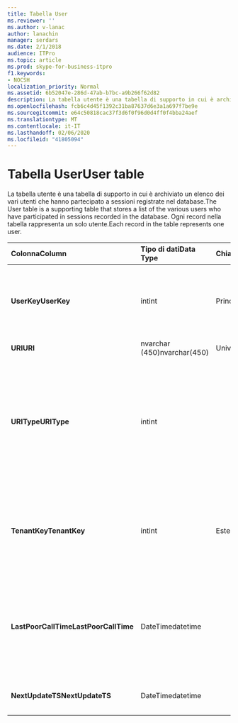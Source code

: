 ```yaml
---
title: Tabella User
ms.reviewer: ''
ms.author: v-lanac
author: lanachin
manager: serdars
ms.date: 2/1/2018
audience: ITPro
ms.topic: article
ms.prod: skype-for-business-itpro
f1.keywords:
- NOCSH
localization_priority: Normal
ms.assetid: 6b52047e-286d-47ab-b7bc-a9b266f62d82
description: La tabella utente è una tabella di supporto in cui è archiviato un elenco dei vari utenti che hanno partecipato a sessioni registrate nel database. Ogni record nella tabella rappresenta un solo utente.
ms.openlocfilehash: fcb6c4d45f1392c31ba87637d6e3a1a697f7be9e
ms.sourcegitcommit: e64c50818cac37f3d6f0f96d0d4ff0f4bba24aef
ms.translationtype: MT
ms.contentlocale: it-IT
ms.lasthandoff: 02/06/2020
ms.locfileid: "41805094"
---
```

# <a name="user-table"></a><span data-ttu-id="32c64-104">Tabella User</span><span class="sxs-lookup"><span data-stu-id="32c64-104">User table</span></span>
 
<span data-ttu-id="32c64-105">La tabella utente è una tabella di supporto in cui è archiviato un elenco dei vari utenti che hanno partecipato a sessioni registrate nel database.</span><span class="sxs-lookup"><span data-stu-id="32c64-105">The User table is a supporting table that stores a list of the various users who have participated in sessions recorded in the database.</span></span> <span data-ttu-id="32c64-106">Ogni record nella tabella rappresenta un solo utente.</span><span class="sxs-lookup"><span data-stu-id="32c64-106">Each record in the table represents one user.</span></span>
  
|<span data-ttu-id="32c64-107">**Colonna**</span><span class="sxs-lookup"><span data-stu-id="32c64-107">**Column**</span></span>|<span data-ttu-id="32c64-108">**Tipo di dati**</span><span class="sxs-lookup"><span data-stu-id="32c64-108">**Data Type**</span></span>|<span data-ttu-id="32c64-109">**Chiave/indice**</span><span class="sxs-lookup"><span data-stu-id="32c64-109">**Key/Index**</span></span>|<span data-ttu-id="32c64-110">**Dettagli**</span><span class="sxs-lookup"><span data-stu-id="32c64-110">**Details**</span></span>|
|:-----|:-----|:-----|:-----|
|<span data-ttu-id="32c64-111">**UserKey**</span><span class="sxs-lookup"><span data-stu-id="32c64-111">**UserKey**</span></span> <br/> |<span data-ttu-id="32c64-112">int</span><span class="sxs-lookup"><span data-stu-id="32c64-112">int</span></span>  <br/> |<span data-ttu-id="32c64-113">Principale</span><span class="sxs-lookup"><span data-stu-id="32c64-113">Primary</span></span>  <br/> |<span data-ttu-id="32c64-114">Numero univoco che identifica questo utente.</span><span class="sxs-lookup"><span data-stu-id="32c64-114">Unique number identifying this user.</span></span>  <br/> |
|<span data-ttu-id="32c64-115">**URI**</span><span class="sxs-lookup"><span data-stu-id="32c64-115">**URI**</span></span> <br/> |<span data-ttu-id="32c64-116">nvarchar (450)</span><span class="sxs-lookup"><span data-stu-id="32c64-116">nvarchar(450)</span></span>  <br/> |<span data-ttu-id="32c64-117">Univoci</span><span class="sxs-lookup"><span data-stu-id="32c64-117">Unique</span></span>  <br/> |<span data-ttu-id="32c64-118">Stringa URI.</span><span class="sxs-lookup"><span data-stu-id="32c64-118">URI string.</span></span>  <br/> |
|<span data-ttu-id="32c64-119">**URIType**</span><span class="sxs-lookup"><span data-stu-id="32c64-119">**URIType**</span></span> <br/> |<span data-ttu-id="32c64-120">int</span><span class="sxs-lookup"><span data-stu-id="32c64-120">int</span></span>  <br/> ||<span data-ttu-id="32c64-121">1 è un tipo URI sconosciuto.</span><span class="sxs-lookup"><span data-stu-id="32c64-121">1 is unknown URI type.</span></span>  <br/> <span data-ttu-id="32c64-122">2 è l'URI dell'utente.</span><span class="sxs-lookup"><span data-stu-id="32c64-122">2 is user URI.</span></span>  <br/> <span data-ttu-id="32c64-123">4 è l'URI della conferenza.</span><span class="sxs-lookup"><span data-stu-id="32c64-123">4 is conference URI.</span></span>  <br/> <span data-ttu-id="32c64-124">8 è l'URI del telefono.</span><span class="sxs-lookup"><span data-stu-id="32c64-124">8 is phone URI.</span></span>  <br/> |
|<span data-ttu-id="32c64-125">**TenantKey**</span><span class="sxs-lookup"><span data-stu-id="32c64-125">**TenantKey**</span></span> <br/> |<span data-ttu-id="32c64-126">int</span><span class="sxs-lookup"><span data-stu-id="32c64-126">int</span></span>  <br/> |<span data-ttu-id="32c64-127">Esterna</span><span class="sxs-lookup"><span data-stu-id="32c64-127">Foreign</span></span>  <br/> |<span data-ttu-id="32c64-128">Tenant dell'utente, a cui si fa riferimento dalla tabella tenant.</span><span class="sxs-lookup"><span data-stu-id="32c64-128">Tenant of the user, referenced from tenant table.</span></span>  <br/> |
|<span data-ttu-id="32c64-129">**LastPoorCallTime**</span><span class="sxs-lookup"><span data-stu-id="32c64-129">**LastPoorCallTime**</span></span> <br/> |<span data-ttu-id="32c64-130">DateTime</span><span class="sxs-lookup"><span data-stu-id="32c64-130">datetime</span></span>  <br/> ||<span data-ttu-id="32c64-131">Indicatore di data e ora più recente quando l'utente ha ricevuto una chiamata audio scadente.</span><span class="sxs-lookup"><span data-stu-id="32c64-131">Latest time stamp when the user had a poor audio call.</span></span>  <br/> |
|<span data-ttu-id="32c64-132">**NextUpdateTS**</span><span class="sxs-lookup"><span data-stu-id="32c64-132">**NextUpdateTS**</span></span> <br/> |<span data-ttu-id="32c64-133">DateTime</span><span class="sxs-lookup"><span data-stu-id="32c64-133">datetime</span></span>  <br/> ||<span data-ttu-id="32c64-134">Solo per uso interno.</span><span class="sxs-lookup"><span data-stu-id="32c64-134">For internal use only.</span></span>  <br/> |
   

